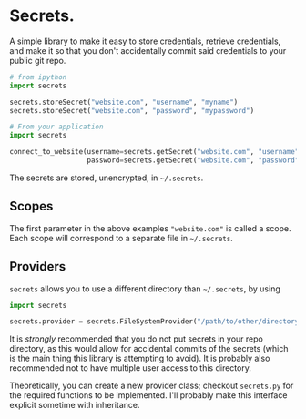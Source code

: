 # Secrets.

A simple library to make it easy to store credentials, retrieve credentials,
and make it so that you don't accidentally commit said credentials to your public
git repo.

```python
# from ipython
import secrets

secrets.storeSecret("website.com", "username", "myname")
secrets.storeSecret("website.com", "password", "mypassword")

# From your application
import secrets

connect_to_website(username=secrets.getSecret("website.com", "username"),
                   password=secrets.getSecret("website.com", "password"))
```

The secrets are stored, unencrypted, in `~/.secrets`.

## Scopes

The first parameter in the above examples `"website.com"`
is called a scope. Each scope will correspond to a separate file in
`~/.secrets`.

## Providers

`secrets` allows you to use a different directory than `~/.secrets`,
by using

```python
import secrets

secrets.provider = secrets.FileSystemProvider("/path/to/other/directory")
```

It is *strongly* recommended that you do not put secrets in your repo
directory, as this would allow for accidental commits of the secrets
(which is the main thing this library is attempting to avoid). It is
probably also recommended not to have multiple user access to this
directory.

Theoretically, you can create a new provider class; checkout `secrets.py`
for the required functions to be implemented. I'll probably make this
interface explicit sometime with inheritance.
